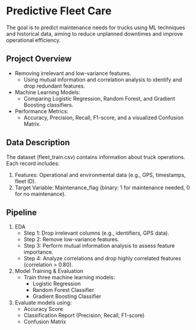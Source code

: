 # Predictive Fleet Care
The goal is to predict maintenance needs for trucks using ML techniques and historical data, aiming to reduce unplanned downtimes and improve operational efficiency.

## Project Overview
* Removing irrelevant and low-variance features.
  * Using mutual information and correlation analysis to identify and drop redundant features.
* Machine Learning Models:
  * Comparing Logistic Regression, Random Forest, and Gradient Boosting classifiers.
* Performance Metrics:
  * Accuracy, Precision, Recall, F1-score, and a visualized Confusion Matrix.
 
## Data Description
The dataset (fleet_train.csv) contains information about truck operations. Each record includes:
1. Features: Operational and environmental data (e.g., GPS, timestamps, fleet ID).
2. Target Variable: Maintenance_flag (binary: 1 for maintenance needed, 0 for no maintenance).

## Pipeline
1. EDA
    * Step 1: Drop irrelevant columns (e.g., identifiers, GPS data).
    * Step 2: Remove low-variance features.
    * Step 3: Perform mutual information analysis to assess feature importance.
    * Step 4: Analyze correlations and drop highly correlated features (correlation > 0.80).
2. Model Training & Evaluation
    * Train three machine learning models:
      * Logistic Regression
      * Random Forest Classifier
      * Gradient Boosting Classifier
3. Evaluate models using:
    * Accuracy Score
    * Classification Report (Precision, Recall, F1-score)
    * Confusion Matrix
